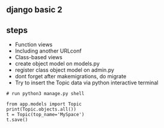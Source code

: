 ## django basic 2

## steps
- Function views
- Including another URLconf
- Class-based views
- create object model on models.py
- register class object model on admin.py
- dont forget after makemigrations, do migrate
- Try to insert the Topic data via python interactive terminal
```
# run python3 manage.py shell

from app.models import Topic
print(Topic.objects.all())
t = Topic(top_name='MySpace')
t.save()
```
